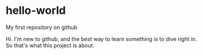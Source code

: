 # hello-world
My first repository on github

Hi. I'm new to github, and the best way to learn something is to dive right in.
So that's what this project is about. 
